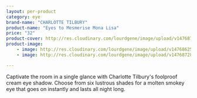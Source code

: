 ```yaml
---
layout: per-product
category: eye
brand-name: "CHARLOTTE TILBURY"
product-name: "Eyes to Mesmerise Mona Lisa"
price: "32"
product-cover: http://res.cloudinary.com/lourdgene/image/upload/v1476872888/eye/eyes-to-mesmerise/cover-image.jpg
product-image:
    - image: http://res.cloudinary.com/lourdgene/image/upload/v1476862510/eye/eyes-to-mesmerise/eyes-to-mesmerise-mona-lisa550x550.jpg
    - image: http://res.cloudinary.com/lourdgene/image/upload/v1476872837/eye/eyes-to-mesmerise/mona-lisa-shade.jpg

---
```

Captivate the room in a single glance with Charlotte Tilbury's foolproof cream eye shadow. Choose from six lustrous shades for a molten smokey eye that goes on instantly and lasts all night long.

